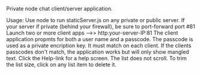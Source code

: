 Private node chat client/server application.

Usage:
Use node to run staticServer.js on any private or public server.
If your server if private (behind your firewall), be sure to port-forward port #81
Launch two or more client apps   -->>     http:your-server-IP:81
The client application propmts for both a user name and a passcode.
The passcode is used as a private encription key. It must match on each
client. 
If the clients passcodes don't match, the application works but will only show mangled text.
Click the Help-link for a help screen.  The list does not scroll. To trim the list size, 
click on any list item to delete it.
